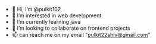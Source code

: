 - 👋 Hi, I’m @pulkit102
- 👀 I’m interested in web development
- 🌱 I’m currently learning java
- 💞️ I’m looking to collaborate on frontend projects
- 📫 can reach me on my email "pulkit22shiv@gmail.com"

<!---
pulkit102/pulkit102 is a ✨ special ✨ repository because its `README.md` (this file) appears on your GitHub profile.
You can click the Preview link to take a look at your changes.
--->
